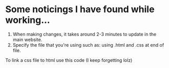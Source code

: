 # Some noticings I have found while working...

1. When making changes, it takes around 2-3 minutes to update in the main website.
2. Specify the file that you're using such as: using .html and .css at end of file.

To link a css file to html use this code (I keep forgetting lolz)
		<link rel="stylesheet" type="text/css" href="style.css">

